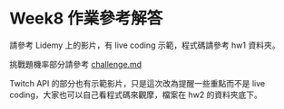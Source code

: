 # Week8 作業參考解答

請參考 Lidemy 上的影片，有 live coding 示範，程式碼請參考 hw1 資料夾。

挑戰題機率部分請參考 [challenge.md](./challenge.md)

Twitch API 的部分也有示範影片，只是這次改為提醒一些重點而不是 live coding，大家也可以自己看程式碼來觀摩，檔案在 hw2 的資料夾底下。
